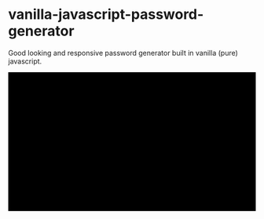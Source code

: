 # vanilla-javascript-password-generator
Good looking and responsive password generator built in vanilla (pure) javascript.

![App](assets/SCREENSHOT.gif)
